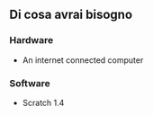 ## Di cosa avrai bisogno

### Hardware

- An internet connected computer

### Software

- Scratch 1.4